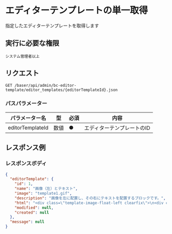 # エディターテンプレートの単一取得

指定したエディターテンプレートを取得します

## 実行に必要な権限

```
システム管理者以上
```

## リクエスト
```
GET /baser/api/admin/bc-editor-template/editor_templates/{editorTemplateId}.json
```

### パスパラメーター

| パラメーター名   | 型   | 必須  | 内容               |
|-----------|-----|-----|------------------|
| editorTemplateId        | 数値  | ●   |エディターテンプレートのID              |

## レスポンス例

### レスポンスボディ

```json
{
  "editorTemplate": {
    "id": 1,
    "name": "画像（左）とテキスト",
    "image": "template1.gif",
    "description": "画像を左に配置し、その右にテキストを配置するブロックです。",
    "html": "<div class=\"template-image-float-left clearfix\">\n<div class=\"image\">ここに画像を挿入します</div>\n<div class=\"text\">\n<h2>見出しを挿入します。</h2>\n<p>1段落目のテキストを挿入します。</p>\n<p>2段落目のテキストを挿入します。</p>\n</div>\n</div>\n<p>新しいブロックを挿入します。不要な場合はこの段落を削除します</p>",
    "modified": null,
    "created": null
  },
  "message": null
}
```
